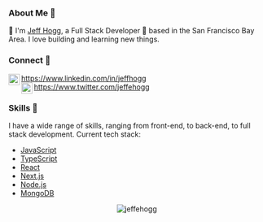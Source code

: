 ### About Me 📝

👋 I'm [Jeff Hogg](https://jeffehogg.com), a Full Stack Developer 🚀 based in the San Francisco Bay Area. I love building and learning new things.

### Connect 📱

<a href="https://www.linkedin.com/in/jeffhogg/">
  <img align="left" alt="Jeff's LinkdeIn" width="22px" src="https://cdn.jsdelivr.net/npm/simple-icons@v3/icons/linkedin.svg" />
  https://www.linkedin.com/in/jeffhogg
</a>

</br>

<a href="https://www.twitter.com/jeffehogg">
  <img align="left" alt="Jeff's Twitter" width="22px" src="https://cdn.jsdelivr.net/npm/simple-icons@v3/icons/twitter.svg" />
  https://www.twitter.com/jeffehogg
</a>

### Skills 🔧

I have a wide range of skills, ranging from front-end, to back-end, to full stack development. Current tech stack:

- [JavaScript](https://developer.mozilla.org/en-US/docs/Web/JavaScript)
- [TypeScript](https://www.typescriptlang.org/)
- [React](https://reactjs.org/)
- [Next.js](https://nextjs.org/)
- [Node.js](https://nodejs.org/)
- [MongoDB](https://www.mongodb.com/)

<p align="center"> <img src="https://github-readme-stats.vercel.app/api?username=jeffehogg&show_icons=true&theme=dark" alt="jeffehogg" />

